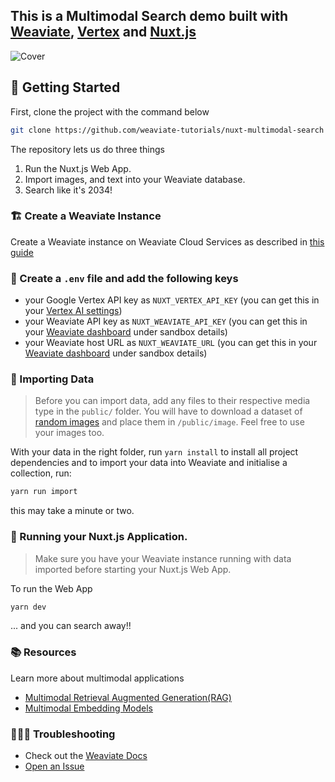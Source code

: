 ## This is a Multimodal Search demo built with [Weaviate](https://weaviate.io), [Vertex](https://cloud.google.com/vertex-ai) and [Nuxt.js](https://nuxt.com/) 

![Cover](cover.png)

## 🐥 Getting Started

First, clone the project with the command below

```bash
git clone https://github.com/weaviate-tutorials/nuxt-multimodal-search
```

The repository lets us do three things
1. Run the Nuxt.js Web App.
2. Import images, and text into your Weaviate database.
3. Search like it's 2034! 



### 🏗️ Create a Weaviate Instance

Create a Weaviate instance on Weaviate Cloud Services as described in [this guide](https://weaviate.io/developers/weaviate/quickstart#step-2-create-an-instance)

### 🦿 Create a `.env` file and add the following keys

- your Google Vertex API key as `NUXT_VERTEX_API_KEY` (you can get this in your [Vertex AI settings](https://console.cloud.google.com/apis/credentials))
- your Weaviate API key as `NUXT_WEAVIATE_API_KEY` (you can get this in your [Weaviate dashboard](https://console.weaviate.cloud/dashboard) under sandbox details)
- your Weaviate host URL as `NUXT_WEAVIATE_URL` (you can get this in your [Weaviate dashboard](https://console.weaviate.cloud/dashboard) under sandbox details)

### 📩 Importing Data
> Before you can import data, add any files to their respective media type in the `public/` folder. You will have to download a dataset of [random images](https://drive.google.com/drive/folders/17QwLNUY2nB9FhKffBD0OIpDI2C0QKdqY?usp=sharing) and place them in `/public/image`. Feel free to use your images too.

With your data in the right folder, run `yarn install` to install all project dependencies and to import your data into Weaviate and initialise a collection, run:
```bash
yarn run import
```

this may take a minute or two.


### 🚀 Running your Nuxt.js Application.
> Make sure you have your Weaviate instance running with data imported before starting your Nuxt.js Web App.

To run the Web App
```bash
yarn dev
```

... and you can search away!! 


### 📚 Resources

Learn more about multimodal applications
- [Multimodal Retrieval Augmented Generation(RAG)](https://weaviate.io/blog/multimodal-rag)
- [Multimodal Embedding Models](https://weaviate.io/blog/multimodal-models)


### 🤷🏾‍♂️ Troubleshooting

- Check out the [Weaviate Docs](https://weaviate.io/developers/weaviate)
- [Open an Issue](https://github.com/malgamves/next-multimodal-search-demo/issues)



